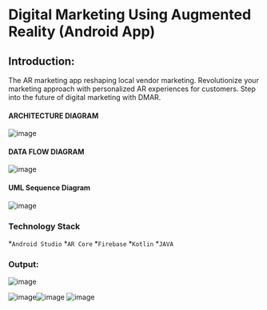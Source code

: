 # Digital Marketing Using Augmented Reality (Android App)

## Introduction:
The AR marketing app reshaping local vendor marketing. Revolutionize your marketing approach with personalized AR experiences for customers. Step into the future of digital marketing with DMAR.


#### ARCHITECTURE DIAGRAM
![image](https://github.com/Yash-Gavade/Digital_Marketing_using_Augmented_Reality/assets/74112721/ad90bae3-5d56-407d-8772-12060baa4036)
#### DATA FLOW DIAGRAM
![image](https://github.com/Yash-Gavade/Digital_Marketing_using_Augmented_Reality/assets/74112721/e65ca4c8-0eee-4c2f-87ac-76cdc9f8e522)
#### UML Sequence Diagram 
![image](https://github.com/Yash-Gavade/Digital_Marketing_using_Augmented_Reality/assets/74112721/c55b66d8-3265-44e1-a862-e2f5b262e01f)

### Technology Stack 
*`Android Studio`
*`AR Core`
*`Firebase`
*`Kotlin`
*`JAVA`

### Output:
![image](https://github.com/Yash-Gavade/Digital_Marketing_using_Augmented_Reality/assets/74112721/2e2935d4-d769-4080-9a10-8675305b762c)


![image](https://github.com/Yash-Gavade/Digital_Marketing_using_Augmented_Reality/assets/74112721/a916ce16-b0dd-428c-adad-04f7cf170614)![image](https://github.com/Yash-Gavade/Digital_Marketing_using_Augmented_Reality/assets/74112721/b0efc5e4-8888-4f13-b764-77263894ca92)
![image](https://github.com/Yash-Gavade/Digital_Marketing_using_Augmented_Reality/assets/74112721/b84d2189-8209-44a5-85c3-ed57ddbb418c)


